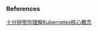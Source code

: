 

### References
[十分钟带你理解Kubernetes核心概念](http://www.dockone.io/article/932)<br/>

[]()<br/>

[]()<br/>

[]()<br/>

[]()<br/>

[]()<br/>

[]()<br/>
